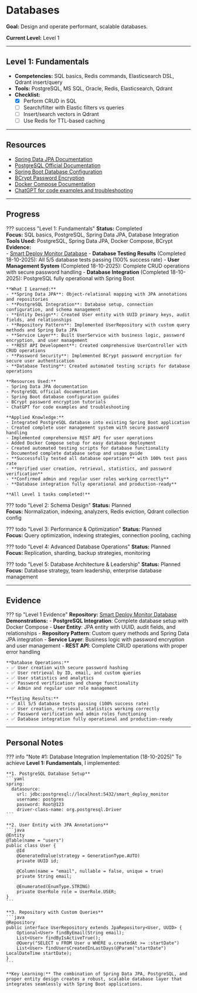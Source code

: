 # Databases

**Goal:** Design and operate performant, scalable databases.

**Current Level:** Level 1

---

## Level 1: Fundamentals
- **Competencies:** SQL basics, Redis commands, Elasticsearch DSL, Qdrant insert/query
- **Tools:** PostgreSQL, MS SQL, Oracle, Redis, Elasticsearch, Qdrant
- **Checklist:**
  - [x] Perform CRUD in SQL
  - [ ] Search/filter with Elastic filters vs queries
  - [ ] Insert/search vectors in Qdrant
  - [ ] Use Redis for TTL-based caching

---

## Resources
- [Spring Data JPA Documentation](https://spring.io/projects/spring-data-jpa)
- [PostgreSQL Official Documentation](https://www.postgresql.org/docs/)
- [Spring Boot Database Configuration](https://spring.io/guides/gs/accessing-data-jpa/)
- [BCrypt Password Encryption](https://www.baeldung.com/spring-security-registration-password-encoding-bcrypt)
- [Docker Compose Documentation](https://docs.docker.com/compose/)
- [ChatGPT for code examples and troubleshooting](https://chat.openai.com/)

---

## Progress

??? success "Level 1: Fundamentals"
    **Status:** Completed  
    **Focus:** SQL basics, PostgreSQL, Spring Data JPA, Database Integration  
    **Tools Used:** PostgreSQL, Spring Data JPA, Docker Compose, BCrypt  
    **Evidence:**  
    - [Smart Deploy Monitor Database](https://github.com/AliAlSubhi98/Upskilling/tree/main/practices/observability-cicd/smart-deploy-monitor)
    - **Database Testing Results** (Completed 18-10-2025): All 5/5 database tests passing (100% success rate)
    - **User Management System** (Completed 18-10-2025): Complete CRUD operations with secure password handling
    - **Database Integration** (Completed 18-10-2025): PostgreSQL fully operational with Spring Boot
    
    **What I Learned:**
    - **Spring Data JPA**: Object-relational mapping with JPA annotations and repositories
    - **PostgreSQL Integration**: Database setup, connection configuration, and schema management
    - **Entity Design**: Created User entity with UUID primary keys, audit fields, and relationships
    - **Repository Pattern**: Implemented UserRepository with custom query methods and Spring Data JPA
    - **Service Layer**: Built UserService with business logic, password encryption, and user management
    - **REST API Development**: Created comprehensive UserController with CRUD operations
    - **Password Security**: Implemented BCrypt password encryption for secure user authentication
    - **Database Testing**: Created automated testing scripts for database operations
    
    **Resources Used:**
    - Spring Data JPA documentation
    - PostgreSQL official documentation
    - Spring Boot database configuration guides
    - BCrypt password encryption tutorials
    - ChatGPT for code examples and troubleshooting
    
    **Applied Knowledge:**
    - Integrated PostgreSQL database into existing Spring Boot application
    - Created complete user management system with secure password handling
    - Implemented comprehensive REST API for user operations
    - Added Docker Compose setup for easy database deployment
    - Created automated testing scripts for database functionality
    - Documented complete database setup and usage guide
    - **Successfully tested all database operations** with 100% test pass rate
    - **Verified user creation, retrieval, statistics, and password verification**
    - **Confirmed admin and regular user roles working correctly**
    - **Database integration fully operational and production-ready**
    
    **All Level 1 tasks completed!**

??? todo "Level 2: Schema Design"
    **Status:** Planned  
    **Focus:** Normalization, indexing, analyzers, Redis eviction, Qdrant collection config

??? todo "Level 3: Performance & Optimization"
    **Status:** Planned  
    **Focus:** Query optimization, indexing strategies, connection pooling, caching

??? todo "Level 4: Advanced Database Operations"
    **Status:** Planned  
    **Focus:** Replication, sharding, backup strategies, monitoring

??? todo "Level 5: Database Architecture & Leadership"
    **Status:** Planned  
    **Focus:** Database strategy, team leadership, enterprise database management

---

## Evidence

??? tip "Level 1 Evidence"
    **Repository:** [Smart Deploy Monitor Database](https://github.com/AliAlSubhi98/Upskilling/tree/main/practices/observability-cicd/smart-deploy-monitor)  
    **Demonstrations:**
    - **PostgreSQL Integration**: Complete database setup with Docker Compose
    - **User Entity**: JPA entity with UUID, audit fields, and relationships
    - **Repository Pattern**: Custom query methods and Spring Data JPA integration
    - **Service Layer**: Business logic with password encryption and user management
    - **REST API**: Complete CRUD operations with proper error handling
    
    **Database Operations:**
    - ✅ User creation with secure password hashing
    - ✅ User retrieval by ID, email, and custom queries
    - ✅ User statistics and analytics
    - ✅ Password verification and change functionality
    - ✅ Admin and regular user role management
    
    **Testing Results:**
    - ✅ All 5/5 database tests passing (100% success rate)
    - ✅ User creation, retrieval, statistics working correctly
    - ✅ Password verification and admin roles functioning
    - ✅ Database integration fully operational and production-ready

---

## Personal Notes

??? info "Note #1: Database Integration Implementation (18-10-2025)"
    To achieve **Level 1: Fundamentals**, I implemented:

    **1. PostgreSQL Database Setup**
    ```yaml
    spring:
      datasource:
        url: jdbc:postgresql://localhost:5432/smart_deploy_monitor
        username: postgres
        password: Root@123
        driver-class-name: org.postgresql.Driver
    ```

    **2. User Entity with JPA Annotations**
    ```java
    @Entity
    @Table(name = "users")
    public class User {
        @Id
        @GeneratedValue(strategy = GenerationType.AUTO)
        private UUID id;
        
        @Column(name = "email", nullable = false, unique = true)
        private String email;
        
        @Enumerated(EnumType.STRING)
        private UserRole role = UserRole.USER;
    }
    ```

    **3. Repository with Custom Queries**
    ```java
    @Repository
    public interface UserRepository extends JpaRepository<User, UUID> {
        Optional<User> findByEmail(String email);
        List<User> findByIsActiveTrue();
        @Query("SELECT u FROM User u WHERE u.createdAt >= :startDate")
        List<User> findUsersCreatedInLastDays(@Param("startDate") LocalDateTime startDate);
    }
    ```

    **Key Learning:** The combination of Spring Data JPA, PostgreSQL, and proper entity design creates a robust, scalable database layer that integrates seamlessly with Spring Boot applications.
